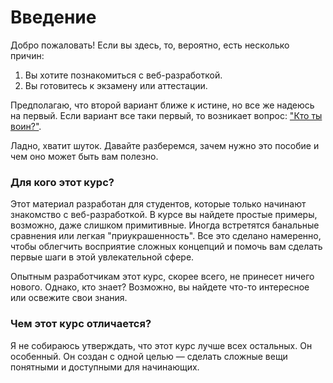 # Введение

Добро пожаловать! Если вы здесь, то, вероятно, есть несколько причин:

1. Вы хотите познакомиться с веб-разработкой.  
2. Вы готовитесь к экзамену или аттестации.  

Предполагаю, что второй вариант ближе к истине, но все же надеюсь на первый. Если вариант все таки первый, то возникает вопрос: ["Кто ты воин?"](https://i.imgur.com/GRHnz3A.png).

Ладно, хватит шуток. Давайте разберемся, зачем нужно это пособие и чем оно может быть вам полезно.  

### Для кого этот курс?

Этот материал разработан для студентов, которые только начинают знакомство с веб-разработкой. В курсе вы найдете простые примеры, возможно, даже слишком примитивные. Иногда встретятся банальные сравнения или легкая "приукрашенность". Все это сделано намеренно, чтобы облегчить восприятие сложных концепций и помочь вам сделать первые шаги в этой увлекательной сфере.  

Опытным разработчикам этот курс, скорее всего, не принесет ничего нового. Однако, кто знает? Возможно, вы найдете что-то интересное или освежите свои знания.  

### Чем этот курс отличается?

Я не собираюсь утверждать, что этот курс лучше всех остальных. Он особенный. Он создан с одной целью — сделать сложные вещи понятными и доступными для начинающих.